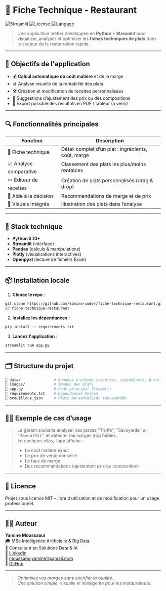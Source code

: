 # 🍕 Fiche Technique - Restaurant

![Streamlit](https://img.shields.io/badge/Made%20with-Streamlit-ff4b4b?style=flat&logo=streamlit)
![License](https://img.shields.io/badge/License-MIT-green)
![Langage](https://img.shields.io/badge/Python-3.10+-blue)

> Une application métier développée en **Python + Streamlit** pour visualiser, analyser et optimiser les **fiches techniques de plats** dans le secteur de la restauration rapide.

---

## 🎯 Objectifs de l'application

- 💰 **Calcul automatique du coût matière** et de la marge  
- 📊 Analyse visuelle de la rentabilité des plats  
- 🛠️ Création et modification de recettes personnalisées  
- 🧠 Suggestions d’ajustement des prix ou des compositions  
- 📂 Export possible des résultats en PDF / tableur (à venir)

---

## 🔍 Fonctionnalités principales

| Fonction                        | Description |
|--------------------------------|-------------|
| 🧾 Fiche technique              | Détail complet d’un plat : ingrédients, coût, marge |
| 📈 Analyse comparative          | Classement des plats les plus/moins rentables |
| ✏️ Éditeur de recettes          | Création de plats personnalisés (drag & drop) |
| 🧠 Aide à la décision           | Recommandations de marge et de prix |
| 📸 Visuels intégrés             | Illustration des plats dans l’analyse |

---


## 🧰 Stack technique

- **Python 3.10+**
- **Streamlit** (interface)
- **Pandas** (calculs & manipulations)
- **Plotly** (visualisations interactives)
- **Openpyxl** (lecture de fichiers Excel)

---

## 📦 Installation locale

1. **Clonez le repo** :

```bash
git clone https://github.com/Yamine-coder/fiche-technique-restaurant.git
cd fiche-technique-restaurant
```

2. **Installez les dépendances** :

```bash
pip install -r requirements.txt
```

3. **Lancez l'application** :

```bash
streamlit run app.py
```

---

## 🗂️ Structure du projet

```bash
📁 data/               # Données d'entrée (recettes, ingrédients, brouillons)
📁 images/             # Images des plats
📄 app.py              # Code principal Streamlit
📄 requirements.txt    # Dépendances Python
📄 brouillons.json     # Plats personnalisés sauvegardés
```

---

## 👨‍🍳 Exemple de cas d’usage

> Le gérant souhaite analyser ses pizzas "Truffe", "Savoyarde" et "Panini Pizz", et détecter les marges trop faibles.  
> En quelques clics, l’app affiche :
> - Le coût matière exact  
> - Le prix de vente conseillé  
> - Le taux de marge  
> - Des recommandations (ajustement prix ou composition)

---

## 📄 Licence

Projet sous licence MIT – libre d’utilisation et de modification pour un usage professionnel.

---

## 🙋‍♂️ Auteur

**Yamine Moussaoui**  
🎓 MSc Intelligence Artificielle & Big Data  
💼 Consultant en Solutions Data & IA  
🔗 [LinkedIn](https://www.linkedin.com/in/yamine-moussaoui-672a25205/)  
📧 moussaouiyamine1@gmail.com  
🔎 [GitHub](https://github.com/Yamine-coder)

---

> *Optimisez vos marges sans sacrifier la qualité.*  
> *Une solution simple, visuelle et intelligente pour les restaurateurs.*
